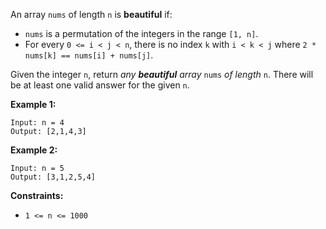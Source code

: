 An array `nums` of length `n` is **beautiful** if:

- `nums` is a permutation of the integers in the range `[1, n]`.
- For every `0 <= i < j < n`, there is no index `k` with `i < k < j` where `2 * nums[k] == nums[i] + nums[j]`.

Given the integer `n`, return *any **beautiful** array* `nums` *of length* `n`. There will be at least one valid answer for the given `n`.

**Example 1:**

```
Input: n = 4
Output: [2,1,4,3]

```

**Example 2:**

```
Input: n = 5
Output: [3,1,2,5,4]

```

**Constraints:**

- `1 <= n <= 1000`